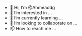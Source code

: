 

- 👋 Hi, I’m @Ahmeaddg
- 👀 I’m interested in ...
- 🌱 I’m currently learning ...
- 💞️ I’m looking to collaborate on ...
- 📫 How to reach me ...

<!---
Ahmeaddg/Ahmeaddg is a ✨ special ✨ repository because its `README.md` (this file) appears on your GitHub profile.
You can click the Preview link to take a look at your changes.
--->

